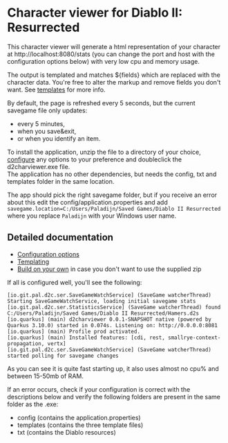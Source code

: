 # Character viewer for Diablo II: Resurrected

This character viewer will generate a html representation of your character at http://localhost:8080/stats (you can change the port and host with the configuration options below) with very low cpu and memory usage.

The output is templated and matches ${fields} which are replaced with the character data. You're free to alter the markup and remove fields you don't want. See [templates](docs/templating.md) for more info.  

By default, the page is refreshed every 5 seconds, but the current savegame file only updates:
* every 5 minutes, 
* when you save&exit, 
* or when you identify an item.

To install the application, unzip the file to a directory of your choice, [configure](docs/configuration.md) any options to your preference and doubleclick the d2charviewer.exe file.  
The application has no other dependencies, but needs the config, txt and templates folder in the same location.

The app should pick the right savegame folder, but if you receive an error about this edit the config/application.properties and add ```savegame.location=C:/Users/Paladijn/Saved Games/Diablo II Resurrected``` where you replace ```Paladijn``` with your Windows user name.

## Detailed documentation  
* [Configuration options](docs/configuration.md)  
* [Templating](docs/templating.md)  
* [Build on your own](docs/build.md) in case you don't want to use the supplied zip

If all is configured well, you'll see the following:
```logcatfilter
[io.git.pal.d2c.ser.SaveGameWatchService] (SaveGame watcherThread) Starting SaveGameWatchService, loading initial savegame stats
[io.git.pal.d2c.ser.StatisticsService] (SaveGame watcherThread) found C:/Users/Paladijn/Saved Games/Diablo II Resurrected/Hamers.d2s
[io.quarkus] (main) d2charviewer 0.0.1-SNAPSHOT native (powered by Quarkus 3.10.0) started in 0.074s. Listening on: http://0.0.0.0:8081
[io.quarkus] (main) Profile prod activated. 
[io.quarkus] (main) Installed features: [cdi, rest, smallrye-context-propagation, vertx]
[io.git.pal.d2c.ser.SaveGameWatchService] (SaveGame watcherThread) started polling for savegame changes
```
As you can see it is quite fast starting up, it also uses almost no cpu% and between 15-50mb of RAM.

If an error occurs, check if your configuration is correct with the descriptions below and verify the following folders are present in the same folder as the .exe:
- config (contains the application.properties)
- templates (contains the three template files)
- txt (contains the Diablo resources)
